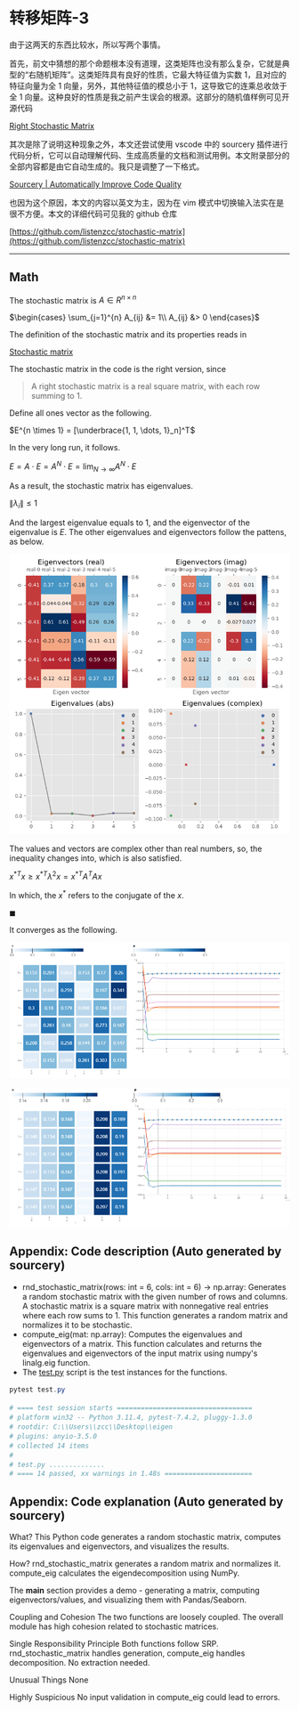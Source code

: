 # 转移矩阵-3

由于这两天的东西比较水，所以写两个事情。

首先，前文中猜想的那个命题根本没有道理，这类矩阵也没有那么复杂，它就是典型的“右随机矩阵”。这类矩阵具有良好的性质，它最大特征值为实数 1，且对应的特征向量为全 1 向量，另外，其他特征值的模总小于 1，这导致它的连乘总收敛于全 1 向量。这种良好的性质是我之前产生误会的根源。这部分的随机值样例可见开源代码

[Right Stochastic Matrix](https://observablehq.com/@listenzcc/right-stochastic-matrix)

其次是除了说明这种现象之外，本文还尝试使用 vscode 中的 sourcery 插件进行代码分析，它可以自动理解代码、生成高质量的文档和测试用例。本文附录部分的全部内容都是由它自动生成的。我只是调整了一下格式。

[Sourcery | Automatically Improve Code Quality](https://sourcery.ai/)

也因为这个原因，本文的内容以英文为主，因为在 vim 模式中切换输入法实在是很不方便。本文的详细代码可见我的 github 仓库

[https://github.com/listenzcc/stochastic-matrix](https://github.com/listenzcc/stochastic-matrix)

---

## Math

The stochastic matrix is $A \in R^{n \times n}$

$\begin{cases} \sum_{j=1}^{n} A_{ij} &= 1\\ A_{ij} &> 0 \end{cases}$

The definition of the stochastic matrix and its properties reads in

[Stochastic matrix](https://en.wikipedia.org/wiki/Stochastic_matrix)

The stochastic matrix in the code is the right version, since

> A right stochastic matrix is a real square matrix, with each row summing to 1.
> 

Define all ones vector as the following.

$E^{n \times 1} = [\underbrace{1, 1, \dots, 1}_n]^T$

In the very long run, it follows.

$E = A \cdot E = A^N \cdot E = \lim_{N \rightarrow \infty} A^N \cdot E$

As a result, the stochastic matrix has eigenvalues.

$\lVert \lambda_i \lVert \le 1$

And the largest eigenvalue equals to $1$, and the eigenvector of the eigenvalue is $E$.
The other eigenvalues and eigenvectors follow the pattens, as below.

![demo.png](%E8%BD%AC%E7%A7%BB%E7%9F%A9%E9%98%B5-3%2081537600a4fd433cbf8e861b6e3e4335/demo.png)

The values and vectors are complex other than real numbers,
so, the inequality changes into, which is also satisfied.

$x^{*T} x \ge x^{*T} \lambda^2 x = x^{*T} A^T A x$

In which, the $x^*$ refers to the conjugate of the $x$.

$\blacksquare$

It converges as the following.

![converge.png](%E8%BD%AC%E7%A7%BB%E7%9F%A9%E9%98%B5-3%2081537600a4fd433cbf8e861b6e3e4335/converge.png)

![converge-2.png](%E8%BD%AC%E7%A7%BB%E7%9F%A9%E9%98%B5-3%2081537600a4fd433cbf8e861b6e3e4335/converge-2.png)

## Appendix: Code description (Auto generated by sourcery)

- rnd_stochastic_matrix(rows: int = 6, cols: int = 6) -> np.array:
Generates a random stochastic matrix with the given number of rows and columns.
A stochastic matrix is a square matrix with nonnegative real entries where each row sums to 1.
This function generates a random matrix and normalizes it to be stochastic.
- compute_eig(mat: np.array):
Computes the eigenvalues and eigenvectors of a matrix.
This function calculates and returns the eigenvalues and eigenvectors
of the input matrix using numpy's linalg.eig function.
- The [test.py](https://www.notion.so/test.py) script is the test instances for the functions.

```powershell
pytest test.py

# ==== test session starts ==================================
# platform win32 -- Python 3.11.4, pytest-7.4.2, pluggy-1.3.0
# rootdir: C:\\Users\\zcc\\Desktop\\eigen
# plugins: anyio-3.5.0
# collected 14 items
#
# test.py ..............
# ==== 14 passed, xx warnings in 1.48s ======================

```

## Appendix: Code explanation (Auto generated by sourcery)

What?
This Python code generates a random stochastic matrix, computes its eigenvalues and eigenvectors, and visualizes the results.

How?
rnd_stochastic_matrix generates a random matrix and normalizes it. compute_eig calculates the eigendecomposition using NumPy.

The **main** section provides a demo - generating a matrix, computing eigenvectors/values, and visualizing them with Pandas/Seaborn.

Coupling and Cohesion
The two functions are loosely coupled. The overall module has high cohesion related to stochastic matrices.

Single Responsibility Principle
Both functions follow SRP. rnd_stochastic_matrix handles generation, compute_eig handles decomposition. No extraction needed.

Unusual Things
None

Highly Suspicious
No input validation in compute_eig could lead to errors.